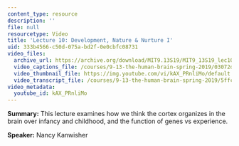 ```yaml
---
content_type: resource
description: ''
file: null
resourcetype: Video
title: 'Lecture 10: Development, Nature & Nurture I'
uid: 333b4566-c50d-075a-bd2f-0e0cbfc08731
video_files:
  archive_url: https://archive.org/download/MIT9.13S19/MIT9_13S19_lec10_300k.mp4
  video_captions_file: /courses/9-13-the-human-brain-spring-2019/03072d1fb8eb59608dd7ef23db369646_kAX_PRnliMo.vtt
  video_thumbnail_file: https://img.youtube.com/vi/kAX_PRnliMo/default.jpg
  video_transcript_file: /courses/9-13-the-human-brain-spring-2019/5ffc57384bb9d8381d158d74de03812c_kAX_PRnliMo.pdf
video_metadata:
  youtube_id: kAX_PRnliMo
---
```


**Summary:** This lecture examines how we think the cortex organizes in the brain over infancy and childhood, and the function of genes vs experience.

**Speaker:** Nancy Kanwisher